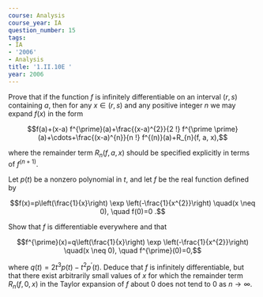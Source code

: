 ```yaml
---
course: Analysis
course_year: IA
question_number: 15
tags:
- IA
- '2006'
- Analysis
title: '1.II.10E '
year: 2006
---
```



Prove that if the function $f$ is infinitely differentiable on an interval $(r, s)$ containing $a$, then for any $x \in(r, s)$ and any positive integer $n$ we may expand $f(x)$ in the form

$$f(a)+(x-a) f^{\prime}(a)+\frac{(x-a)^{2}}{2 !} f^{\prime \prime}(a)+\cdots+\frac{(x-a)^{n}}{n !} f^{(n)}(a)+R_{n}(f, a, x),$$

where the remainder term $R_{n}(f, a, x)$ should be specified explicitly in terms of $f^{(n+1)}$.

Let $p(t)$ be a nonzero polynomial in $t$, and let $f$ be the real function defined by

$$f(x)=p\left(\frac{1}{x}\right) \exp \left(-\frac{1}{x^{2}}\right) \quad(x \neq 0), \quad f(0)=0 .$$

Show that $f$ is differentiable everywhere and that

$$f^{\prime}(x)=q\left(\frac{1}{x}\right) \exp \left(-\frac{1}{x^{2}}\right) \quad(x \neq 0), \quad f^{\prime}(0)=0,$$

where $q(t)=2 t^{3} p(t)-t^{2} p^{\prime}(t)$. Deduce that $f$ is infinitely differentiable, but that there exist arbitrarily small values of $x$ for which the remainder term $R_{n}(f, 0, x)$ in the Taylor expansion of $f$ about 0 does not tend to 0 as $n \rightarrow \infty$.